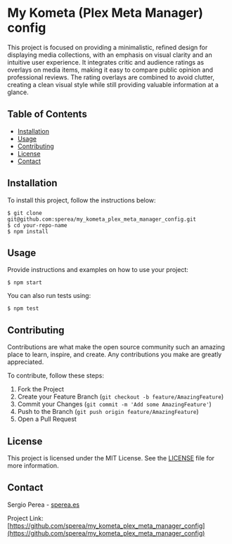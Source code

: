 My Kometa (Plex Meta Manager) config
====================================

This project is focused on providing a minimalistic, refined design for displaying media collections, with an emphasis on visual clarity and an intuitive user experience. It integrates critic and audience ratings as overlays on media items, making it easy to compare public opinion and professional reviews. The rating overlays are combined to avoid clutter, creating a clean visual style while still providing valuable information at a glance.

Table of Contents
-----------------

*   [Installation](#installation)
*   [Usage](#usage)
*   [Contributing](#contributing)
*   [License](#license)
*   [Contact](#contact)

Installation
------------

To install this project, follow the instructions below:

    $ git clone git@github.com:sperea/my_kometa_plex_meta_manager_config.git
    $ cd your-repo-name
    $ npm install

Usage
-----

Provide instructions and examples on how to use your project:

    $ npm start

You can also run tests using:

    $ npm test

Contributing
------------

Contributions are what make the open source community such an amazing place to learn, inspire, and create. Any contributions you make are greatly appreciated.

To contribute, follow these steps:

1.  Fork the Project
2.  Create your Feature Branch (`git checkout -b feature/AmazingFeature`)
3.  Commit your Changes (`git commit -m 'Add some AmazingFeature'`)
4.  Push to the Branch (`git push origin feature/AmazingFeature`)
5.  Open a Pull Request

License
-------

This project is licensed under the MIT License. See the [LICENSE](LICENSE) file for more information.

Contact
-------

Sergio Perea - [sperea.es](https://sperea.es)

Project Link: [https://github.com/sperea/my_kometa_plex_meta_manager_config](https://github.com/sperea/my_kometa_plex_meta_manager_config)